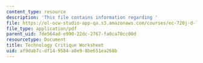 ```yaml
---
content_type: resource
description: 'This file contains information regarding '
file: https://ol-ocw-studio-app-qa.s3.amazonaws.com/courses/ec-720j-d-lab-ii-design-spring-2010/af9dab7cdf149584a0e98be651ea268b_MITEC_720JS10_hw3.pdf
file_type: application/pdf
parent_uid: 7de564ad-e990-22dc-2767-fa0ca78cc00d
resourcetype: Document
title: Technology Critique Worksheet
uid: af9dab7c-df14-9584-a0e9-8be651ea268b
---
```

